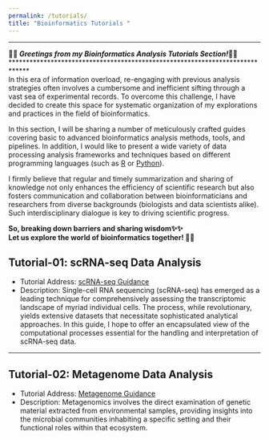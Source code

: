 ```yaml
---
permalink: /tutorials/
title: "Bioinformatics Tutorials "
---
```

*****************************************************************************
**🎉🎉 *Greetings from my Bioinformatics Analysis Tutorials Section!*🎉🎉**
*****************************************************************************<br/> 
In this era of information overload, re-engaging with previous analysis strategies often involves a cumbersome and inefficient sifting through a vast sea of experimental records. To overcome this challenge, I have decided to create this space for systematic organization of my explorations and practices in the field of bioinformatics.

In this section, I will be sharing a number of meticulously crafted guides covering basic to advanced bioinformatics analysis methods, tools, and pipelines. In addition, I would like to present a wide variety of data processing analysis frameworks and techniques based on different programming languages (such as [R](https://www.r-project.org/) or [Python](https://www.python.org/)).

I firmly believe that regular and timely summarization and sharing of knowledge not only enhances the efficiency of scientific research but also fosters communication and collaboration between bioinformaticians and researchers from diverse backgrounds (biologists and data scientists alike). Such interdisciplinary dialogue is key to driving scientific progress.

**So, breaking down barriers and sharing wisdom✨✨ <br/>Let us explore the world of bioinformatics together! 🌴🌴**

## Tutorial-01: scRNA-seq Data Analysis
- Tutorial Address: [scRNA-seq Guidance](../tutorials/scRNA-seq/README.md)
- Description: Single-cell RNA sequencing (scRNA-seq) has emerged as a leading technique for comprehensively assessing the transcriptomic landscape of myriad individual cells. The process, while revolutionary, yields extensive datasets that necessitate sophisticated analytical approaches. In this guide, I hope to offer an encapsulated view of the computational processes essential for the handling and interpretation of scRNA-seq data.
---

## Tutorial-02: Metagenome Data Analysis
- Tutorial Address: [Metagenome Guidance](../tutorials/metagenome/README.md)
- Description: Metagenomics involves the direct examination of genetic material extracted from environmental samples, providing insights into the microbial communities inhabiting a specific setting and their functional roles within that ecosystem.


